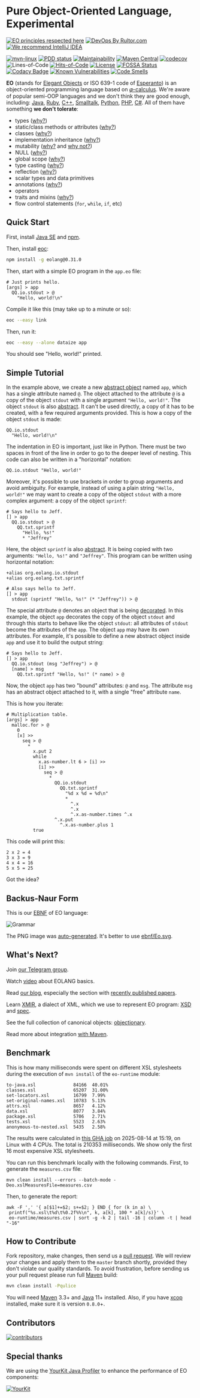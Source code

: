# Pure Object-Oriented Language, Experimental

[![EO principles respected here](https://www.elegantobjects.org/badge.svg)](https://www.elegantobjects.org)
[![DevOps By Rultor.com](https://www.rultor.com/b/objectionary/eo)](https://www.rultor.com/p/objectionary/eo)
[![We recommend IntelliJ IDEA](https://www.elegantobjects.org/intellij-idea.svg)](https://www.jetbrains.com/idea/)

[![mvn-linux](https://github.com/objectionary/eo/actions/workflows/mvn.yml/badge.svg)](https://github.com/objectionary/eo/actions/workflows/mvn.yml)
[![PDD status](https://www.0pdd.com/svg?name=objectionary/eo)](https://www.0pdd.com/p?name=objectionary/eo)
[![Maintainability](https://api.codeclimate.com/v1/badges/eaede7d027b1d9411a76/maintainability)](https://codeclimate.com/github/objectionary/eo/maintainability)
[![Maven Central](https://img.shields.io/maven-central/v/org.eolang/eo-parent.svg)](https://maven-badges.herokuapp.com/maven-central/org.eolang/eo-parent)
[![codecov](https://codecov.io/gh/objectionary/eo/branch/master/graph/badge.svg)](https://codecov.io/gh/objectionary/eo)
![Lines-of-Code](https://raw.githubusercontent.com/objectionary/eo/gh-pages/loc-badge.svg)
[![Hits-of-Code](https://hitsofcode.com/github/objectionary/eo)](https://hitsofcode.com/view/github/objectionary/eo)
[![License](https://img.shields.io/badge/license-MIT-green.svg)](https://github.com/objectionary/eo/blob/master/LICENSE.txt)
[![FOSSA Status](https://app.fossa.com/api/projects/git%2Bgithub.com%2Fcqfn%2Feo.svg?type=shield)](https://app.fossa.com/reports/0ebb3149-4934-4565-bf6f-6fa41aed3b49)
[![Codacy Badge](https://app.codacy.com/project/badge/Grade/22dac7549c384692b79e02107de1d3c3)](https://www.codacy.com/gh/objectionary/eo/dashboard)
[![Known Vulnerabilities](https://snyk.io/test/github/objectionary/eo/badge.svg)](https://snyk.io/test/github/objectionary/eo)
[![Code Smells](https://sonarcloud.io/api/project_badges/measure?project=com.objectionary%3Aeo&metric=code_smells)](https://sonarcloud.io/summary/new_code?id=com.objectionary%3Aeo)

**EO** (stands for [Elegant Objects][book] or ISO 639-1 code of [Esperanto])
is an object-oriented programming language based on [𝜑-calculus].
We're aware of popular semi-OOP languages and we don't think
  they are good enough, including: [Java], [Ruby], [C++],
  [Smalltalk], [Python], [PHP], [C#].
All of them have something **we don't tolerate**:

* types ([why?](https://www.yegor256.com/2020/11/10/typing-without-types.html))
* static/class methods or attributes
  ([why?](http://www.yegor256.com/2014/05/05/oop-alternative-to-utility-classes.html))
* classes ([why?](http://www.yegor256.com/2016/09/20/oop-without-classes.html))
* implementation inheritance
  ([why?](http://www.yegor256.com/2016/09/13/inheritance-is-procedural.html))
* mutability
  ([why?](http://www.yegor256.com/2014/06/09/objects-should-be-immutable.html)
  and
  [why not?](https://www.yegor256.com/2016/09/07/gradients-of-immutability.html))
* NULL ([why?](http://www.yegor256.com/2014/05/13/why-null-is-bad.html))
* global scope
  ([why?](https://www.yegor256.com/2018/07/03/global-variables.html))
* type casting
  ([why?](http://www.yegor256.com/2015/04/02/class-casting-is-anti-pattern.html))
* reflection
  ([why?](https://www.yegor256.com/2022/06/05/reflection-means-hidden-coupling.html))
* scalar types and data primitives
* annotations
  ([why?](http://www.yegor256.com/2016/04/12/java-annotations-are-evil.html))
* operators
* traits and mixins
  ([why?](https://www.yegor256.com/2017/03/07/traits-and-mixins.html))
* flow control statements (`for`, `while`, `if`, etc)

## Quick Start

First, install [Java SE] and [npm].

Then, install [eoc]:

```bash
npm install -g eolang@0.31.0
```

Then, start with a simple EO program in the `app.eo` file:

```eo
# Just prints hello.
[args] > app
  QQ.io.stdout > @
    "Hello, world!\n"
```

Compile it like this (may take up to a minute or so):

```bash
eoc --easy link
```

Then, run it:

```bash
eoc --easy --alone dataize app
```

You should see "Hello, world!" printed.

## Simple Tutorial

In the example above, we create a new [abstract object][abstract objects]
named `app`, which has a single attribute named `@`. The object
attached to the attribute `@` is a copy of the object `stdout` with
a single argument `"Hello, world!"`. The object
`stdout` is also [abstract][abstract objects].
It can't be used directly, a copy of it has to be created,
with a few required arguments provided.
This is how a copy of the object `stdout` is made:

```text
QQ.io.stdout
  "Hello, world!\n"
```

The indentation in EO is important, just like in Python.
There must be two spaces
in front of the line in order to go to the deeper level of nesting.
This code can also be written in a "horizontal" notation:

```text
QQ.io.stdout "Hello, world!"
```

Moreover, it's possible to use brackets in order to group arguments and avoid
ambiguity. For example, instead of using a plain string `"Hello, world!"`
we may want to create a copy of the object `stdout` with a more complex
argument: a copy of the object `sprintf`:

```eo
# Says hello to Jeff.
[] > app
  QQ.io.stdout > @
    QQ.txt.sprintf
      "Hello, %s!"
      * "Jeffrey"
```

Here, the object `sprintf` is also [abstract][abstract objects].
It is being copied with two arguments: `"Hello, %s!"` and `"Jeffrey"`.
This program can be written using horizontal notation:

```eo
+alias org.eolang.io.stdout
+alias org.eolang.txt.sprintf

# Also says hello to Jeff.
[] > app
  stdout (sprintf "Hello, %s!" (* "Jeffrey")) > @
```

The special attribute `@` denotes an object that is being
[decorated][composable decorators].
In this example, the object `app` decorates the copy of the
object `stdout` and through this starts to behave like
the object `stdout`: all attributes of `stdout` become the
attributes of the `app`. The object `app` may have its own
attributes. For example, it's possible to define a new abstract object
inside `app` and use it to build the output string:

```eo
# Says hello to Jeff.
[] > app
  QQ.io.stdout (msg "Jeffrey") > @
  [name] > msg
    QQ.txt.sprintf "Hello, %s!" (* name) > @
```

Now, the object `app` has two "bound" attributes: `@` and `msg`. The attribute
`msg` has an abstract object attached to it, with a single "free" attribute
`name`.

This is how you iterate:

```eo
# Multiplication table.
[args] > app
  malloc.for > @
    0
    [x] >>
      seq > @
        *
          x.put 2
          while
            x.as-number.lt 6 > [i] >>
            [i] >>
              seq > @
                *
                  QQ.io.stdout
                    QQ.txt.sprintf
                      "%d x %d = %d\n"
                      *
                        ^.x
                        ^.x
                        ^.x.as-number.times ^.x
                  ^.x.put
                    ^.x.as-number.plus 1
          true
```

This code will print this:

```text
2 x 2 = 4
3 x 3 = 9
4 x 4 = 16
5 x 5 = 25
```

Got the idea?

## Backus-Naur Form

This is our [EBNF] of EO language:

![Grammar][EO-Grammar]

The PNG image was
[auto-generated](https://github.com/objectionary/eo/actions/workflows/ebnf.yml).
It's better to use [ebnf/Eo.svg](https://www.eolang.org/ebnf/Eo.svg).

## What's Next?

Join [our Telegram group](https://t.me/eolang_org).

Watch [video](https://www.youtube.com/watch?v=QaKIw1Bh3Oc) about EOLANG basics.

Read [our blog], especially the section with
  [recently published papers][papers].

Learn [XMIR], a dialect of XML, which we use to represent EO program:
  [XSD] and [spec][XMIR HTML].

See the full collection of canonical objects: [objectionary][home].

Read more about integration [with Maven][eo-maven-plugin].

## Benchmark

This is how many milliseconds were spent on different XSL stylesheets
  during the execution of `mvn install` of the `eo-runtime` module:

<!-- benchmark_begin -->

```text
to-java.xsl              84166  40.01%
classes.xsl              65207  31.00%
set-locators.xsl         16799  7.99%
set-original-names.xsl   10783  5.13%
attrs.xsl                8657   4.12%
data.xsl                 8077   3.84%
package.xsl              5706   2.71%
tests.xsl                5523   2.63%
anonymous-to-nested.xsl  5435   2.58%
```

The results were calculated in [this GHA job][benchmark-gha]
on 2025-08-14 at 15:19,
on Linux with 4 CPUs.
The total is 210353 milliseconds.
We show only the first 16 most expensive XSL stylesheets.

<!-- benchmark_end -->

You can run this benchmark locally with the following commands.
First, to generate the `measures.csv` file:

```shell
mvn clean install --errors --batch-mode -Deo.xslMeasuresFile=measures.csv
```

Then, to generate the report:

```shell
awk -F ',' '{ a[$1]+=$2; s+=$2; } END { for (k in a) \
 printf("%s.xsl\t%d\t%0.2f%%\n", k, a[k], 100 * a[k]/s)}' \
 eo-runtime/measures.csv | sort -g -k 2 | tail -16 | column -t | head "-16"
```

## How to Contribute

Fork repository, make changes, then send us a [pull request][guidelines].
We will review your changes and apply them to the `master` branch shortly,
  provided they don't violate our quality standards.
To avoid frustration, before sending us your pull request
  please run full [Maven] build:

```bash
mvn clean install -Pqulice
```

You will need [Maven] 3.3+ and [Java] 11+ installed.
Also, if you have [xcop] installed, make sure it is version `0.8.0`+.

## Contributors

[![contributors](https://contributors-img.web.app/image?repo=objectionary/eo)](https://github.com/objectionary/eo/graphs/contributors)

## Special thanks

We are using the [YourKit Java Profiler]
to enhance the performance of EO components:

[![YourKit](https://www.yourkit.com/images/yklogo.png)](https://www.yourkit.com)

[abstract objects]: https://www.yegor256.com/2020/12/01/abstract-objects.html
[benchmark-gha]: https://github.com/objectionary/eo/actions/runs/16969162564
[C#]: https://en.wikipedia.org/wiki/C_Sharp_%28programming_language%29
[C++]: https://en.wikipedia.org/wiki/C%2B%2B
[composable decorators]: https://www.yegor256.com/2015/02/26/composable-decorators.html
[EBNF]: https://en.wikipedia.org/wiki/Extended_Backus%E2%80%93Naur_form
[eo-maven-plugin]: https://github.com/objectionary/eo/tree/master/eo-maven-plugin
[eoc]: https://github.com/objectionary/eoc
[guidelines]: https://www.yegor256.com/2014/04/15/github-guidelines.html
[home]: https://github.com/objectionary/home
[Java SE]: https://www.oracle.com/java/technologies/downloads/
[Java]: https://en.wikipedia.org/wiki/Java_%28programming_language%29
[Maven]: https://maven.apache.org
[npm]: https://docs.npmjs.com/downloading-and-installing-node-js-and-npm
[our blog]: https://news.eolang.org
[papers]: https://news.eolang.org/papers.html
[PHP]: https://en.wikipedia.org/wiki/PHP
[Python]: https://en.wikipedia.org/wiki/Python_%28programming_language%29
[Ruby]: https://en.wikipedia.org/wiki/Ruby_%28programming_language%29
[Smalltalk]: https://en.wikipedia.org/wiki/Smalltalk
[xcop]: https://github.com/yegor256/xcop
[XMIR HTML]: https://www.eolang.org/XMIR.html
[XMIR]: https://news.eolang.org/2022-11-25-xmir-guide.html
[XSD]: https://www.eolang.org/XMIR.xsd
[YourKit Java Profiler]: https://www.yourkit.com/java/profiler
[book]: http://www.yegor256.com/elegant-objects.html
[𝜑-calculus]: https://arxiv.org/abs/2111.13384
[Esperanto]: https://en.wikipedia.org/wiki/Esperanto
[EO-Grammar]: https://raw.githubusercontent.com/objectionary/eo/gh-pages/ebnf/Eo.png
